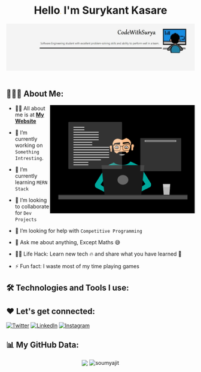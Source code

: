 <h1 align="center">Hello<img src="https://raw.githubusercontent.com/ABSphreak/ABSphreak/master/gifs/Hi.gif" width="3px"> I'm Surykant Kasare</h1>
<div align="center">
  <img src ="./bannner.jpg" />
  
</div>

 <br/>

## 👨🏻‍💻 About Me:

<img  src="./side.gif" height="290px" align="right" />

- 🙋‍♂️ All about me is at **[My Website](https://kasare9096494112.github.io/portfolio)**

- 🔭 I’m currently working on `Something Intresting`.

- 🌱 I’m currently learning `MERN Stack`

- 👯 I’m looking to collaborate for `Dev Projects`

- 🤔 I’m looking for help with `Competitive Programming`

- 💬 Ask me about anything, Except Maths :sweat_smile:

- 👨‍💻 Life Hack: Learn new tech :fire: and share what you have learned :tada:

- ⚡ Fun fact: I waste most of my time playing games

## 🛠️ Technologies and Tools I use:

<p>
</p>

## ❤️ Let's get connected:

<p> <a href="https://twitter.com/CodeWithSurya" target="_blank"><img alt="Twitter" src="https://img.shields.io/badge/twitter-%231DA1F2.svg?&style=for-the-badge&logo=twitter&logoColor=white"  height="30px"/></a> <a href="https://www.linkedin.com/in/surykant-kasare-26617a224//" target="_blank"><img alt="LinkedIn" src="https://img.shields.io/badge/linkedin-%230077B5.svg?&style=for-the-badge&logo=linkedin&logoColor=white"  height="30px"/></a> <!--<a href="https://blogs.soumya-jit.tech/" target="_blank"><img alt="Blog" src="https://img.shields.io/badge/Blog-0A0A0A?style=for-the-badge&logo=dev.to&logoColor=white"  height="30px"/></a> --><a href="https://www.instagram.com/surykantkasare/" target="_blank"><img alt="Instagram" src="https://img.shields.io/badge/Instagram-E4405F?style=for-the-badge&logo=instagram&logoColor=white"  height="30px"/></a>
</p>


## 📊 My GitHub Data:

<div align="center">
  <img align="center" src="https://github-readme-stats.anuraghazra1.vercel.app/api?username=kasare9096494112&show_icons=true" />
  <img align="center" src="https://github-readme-streak-stats.herokuapp.com/?user=kasare9096494112&" alt="soumyajit" />
</div>
